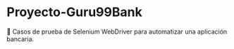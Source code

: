 # Proyecto-Guru99Bank
🏦 Casos de prueba de Selenium WebDriver para automatizar una aplicación bancaria.
